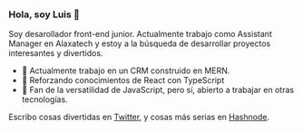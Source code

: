 ### Hola, soy Luis 👋

Soy desarollador front-end junior. Actualmente trabajo como Assistant Manager en Alaxatech y estoy a la búsqueda de desarrollar proyectos interesantes y divertidos.

- 🔭 Actualmente trabajo en un CRM construido en MERN.
- 🌱 Reforzando conocimientos de React con TypeScript
- 💛 Fan de la versatilidad de JavaScript, pero sí, abierto a trabajar en otras tecnologías.

Escribo cosas divertidas en [Twitter](https://www.twitter.com/acostheta),
  y cosas más serias en [Hashnode](https://acostheta.hashnode.dev).


<!--
**acostheta/acostheta** is a ✨ _special_ ✨ repository because its `README.md` (this file) appears on your GitHub profile.

Here are some ideas to get you started:

- 🔭 I’m currently working on ...
- 🌱 I’m currently learning ...
- 👯 I’m looking to collaborate on ...
- 🤔 I’m looking for help with ...
- 💬 Ask me about ...
- 📫 How to reach me: ...
- 😄 Pronouns: ...
- ⚡ Fun fact: ...
-->
